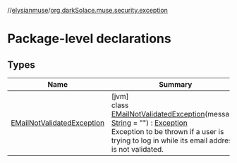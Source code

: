 //[elysianmuse](../../index.md)/[org.darkSolace.muse.security.exception](index.md)

# Package-level declarations

## Types

| Name | Summary |
|---|---|
| [EMailNotValidatedException](-e-mail-not-validated-exception/index.md) | [jvm]<br>class [EMailNotValidatedException](-e-mail-not-validated-exception/index.md)(message: [String](https://kotlinlang.org/api/latest/jvm/stdlib/kotlin/-string/index.html) = &quot;&quot;) : [Exception](https://docs.oracle.com/javase/8/docs/api/java/lang/Exception.html)<br>Exception to be thrown if a user is trying to log in while its email address is not validated. |
